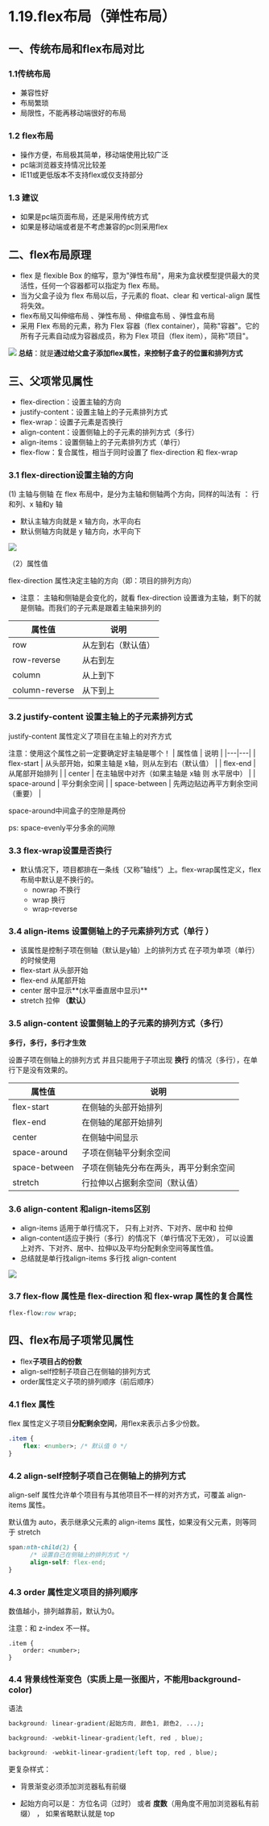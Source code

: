 # 1.19.flex布局（弹性布局）
## 一、传统布局和flex布局对比

### 1.1传统布局

+ 兼容性好
+ 布局繁琐
+ 局限性，不能再移动端很好的布局

### 1.2 flex布局

+ 操作方便，布局极其简单，移动端使用比较广泛
+ pc端浏览器支持情况比较差
+ IE11或更低版本不支持flex或仅支持部分

### 1.3 建议

+ 如果是pc端页面布局，还是采用传统方式
+ 如果是移动端或者是不考虑兼容的pc则采用flex

## 二、flex布局原理

+ flex 是 flexible Box 的缩写，意为"弹性布局"，用来为盒状模型提供最大的灵活性，任何一个容器都可以指定为 flex 布局。
+ 当为父盒子设为 flex 布局以后，子元素的 float、clear 和 vertical-align 属性将失效。
+ flex布局又叫伸缩布局 、弹性布局 、伸缩盒布局 、弹性盒布局 
+ 采用 Flex 布局的元素，称为 Flex 容器（flex container），简称"容器"。它的所有子元素自动成为容器成员，称为 Flex 项目（flex
item），简称"项目"。

![](https://gitee.com/leelillian/picgorepo/raw/master/images/20220306193651.png)
**总结**：就是**通过给父盒子添加flex属性，来控制子盒子的位置和排列方式**

## 三、父项常见属性

+ flex-direction：设置主轴的方向
+ justify-content：设置主轴上的子元素排列方式
+ flex-wrap：设置子元素是否换行  
+ align-content：设置侧轴上的子元素的排列方式（多行）
+ align-items：设置侧轴上的子元素排列方式（单行）
+ flex-flow：复合属性，相当于同时设置了 flex-direction 和 flex-wrap

### 3.1 flex-direction设置主轴的方向
(1) 主轴与侧轴
在 flex 布局中，是分为主轴和侧轴两个方向，同样的叫法有 ： 行和列、x 轴和y 轴
+ 默认主轴方向就是 x 轴方向，水平向右
+ 默认侧轴方向就是 y 轴方向，水平向下

![](https://gitee.com/leelillian/picgorepo/raw/master/images/1.jpg)


（2）属性值

flex-direction 属性决定主轴的方向（即：项目的排列方向）

+ 注意： 主轴和侧轴是会变化的，就看 flex-direction 设置谁为主轴，剩下的就是侧轴。而我们的子元素是跟着主轴来排列的

|  属性值	 | 说明  |
|---|---|
|  row |  从左到右（默认值） |
| row-reverse  | 从右到左  |
|  column |  从上到下 |
|  column-reverse | 从下到上  |	

### 3.2 justify-content 设置主轴上的子元素排列方式

justify-content 属性定义了项目在主轴上的对齐方式

注意：使用这个属性之前一定要确定好主轴是哪个！
|  属性值 |  说明 |
|---|---|
| flex-start  | 从头部开始，如果主轴是 x轴，则从左到右（默认值）  |
| flex-end  |  从尾部开始排列 |
| center  |  在主轴居中对齐（如果主轴是 x轴 则 水平居中） |
|  space-around |  平分剩余空间 |
|  space-between |  先两边贴边再平方剩余空间（重要） |

space-around中间盒子的空隙是两份

ps: space-evenly平分多余的间隙


### 3.3 flex-wrap设置是否换行

+ 默认情况下，项目都排在一条线（又称”轴线”）上。flex-wrap属性定义，flex布局中默认是不换行的。
    + nowrap 不换行
    + wrap 换行
    + wrap-reverse 

### 3.4 align-items 设置侧轴上的子元素排列方式（单行 ）

+ 该属性是控制子项在侧轴（默认是y轴）上的排列方式  在子项为单项（单行）的时候使用
+ flex-start 从头部开始
+ flex-end 从尾部开始
+ center 居中显示**(水平垂直居中显示)**
+ stretch 拉伸 **（默认）**

### 3.5 align-content  设置侧轴上的子元素的排列方式（多行）

**多行，多行，多行才生效**

设置子项在侧轴上的排列方式 并且只能用于子项出现 **换行** 的情况（多行），在单行下是没有效果的。

|  属性值 | 说明  |
|---|---|
| flex-start | 在侧轴的头部开始排列  |
| flex-end  |  在侧轴的尾部开始排列 |
| center |  在侧轴中间显示 |
| space-around  | 子项在侧轴平分剩余空间  |
| space-between  |  子项在侧轴先分布在两头，再平分剩余空间 |
| stretch	 | 行拉伸以占据剩余空间（默认值）  |
	         

### 3.6 align-content 和align-items区别

+ align-items  适用于单行情况下， 只有上对齐、下对齐、居中和 拉伸
+ align-content适应于换行（多行）的情况下（单行情况下无效）， 可以设置 上对齐、下对齐、居中、拉伸以及平均分配剩余空间等属性值。 
+ 总结就是单行找align-items  多行找 align-content

![](https://gitee.com/leelillian/picgorepo/raw/master/images/20220306195032.png)

### 3.7 flex-flow 属性是 flex-direction 和 flex-wrap 属性的复合属性

```css
flex-flow:row wrap;
```

## 四、flex布局子项常见属性

+ flex**子项目占的份数**
+ align-self控制子项自己在侧轴的排列方式
+ order属性定义子项的排列顺序（前后顺序）

### 4.1  flex 属性

flex 属性定义子项目**分配剩余空间**，用flex来表示占多少份数。

```css
.item {
    flex: <number>; /* 默认值 0 */
}

```

### 4.2 align-self控制子项自己在侧轴上的排列方式

align-self 属性允许单个项目有与其他项目不一样的对齐方式，可覆盖 align-items 属性。

默认值为 auto，表示继承父元素的 align-items 属性，如果没有父元素，则等同于 stretch

````css
span:nth-child(2) {
      /* 设置自己在侧轴上的排列方式 */
      align-self: flex-end;
}

````

### 4.3 order 属性定义项目的排列顺序

数值越小，排列越靠前，默认为0。

注意：和 z-index 不一样。

```
.item {
    order: <number>;
}
```



### 4.4  背景线性渐变色（实质上是一张图片，不能用background-color)

语法
```css
background: linear-gradient(起始方向, 颜色1, 颜色2, ...); 

background: -webkit-linear-gradient(left, red , blue);

background: -webkit-linear-gradient(left top, red , blue);
```
更复杂样式：

- 背景渐变必须添加浏览器私有前缀 

- 起始方向可以是： 方位名词（过时） 或者 **度数**（用角度不用加浏览器私有前缀） ， 如果省略默认就是 top



<!-- 
## 5.0 携程网首页案例制作

携程网链接：http://m.ctrip.com

1. 技术选型

方案：采取单独制作移动页面方案

技术：布局采取flex布局

2. 搭建相关文件夹

文件夹：css、images、upload 和 index.html

3. 设置视口标签以及引入初始化样式

```
<meta name="viewport" content="width=device-width, user-scalable=no,initial-scale=1.0, maximum-scale=1.0, minimum-scale=1.0">

<link rel="stylesheet" href="css/normalize.css">
<link rel="stylesheet" href="css/index.css">
```

4. 常用初始化样式

```
body {
  max-width: 540px;
  min-width: 320px;
  margin: 0 auto;
  font: normal 14px/1.5 Tahoma,"Lucida Grande",Verdana,"Microsoft Yahei",STXihei,hei;
  color: #000;
  background: #f2f2f2;
  overflow-x: hidden;
  -webkit-tap-highlight-color: transparent;
}

```

5.模块名字划分
![](https://gitee.com/leelillian/picgorepo/raw/master/images/6.jpg)


 -->


<!--
 * @Description: 
 * @Author: Lillian
 * @Date: 2022-03-06 18:26:21
 * @LastEditTime: 2022-03-06 18:38:51
 * Copyright (c) 2022 by Lillian, All Rights Reserved. 
-->
